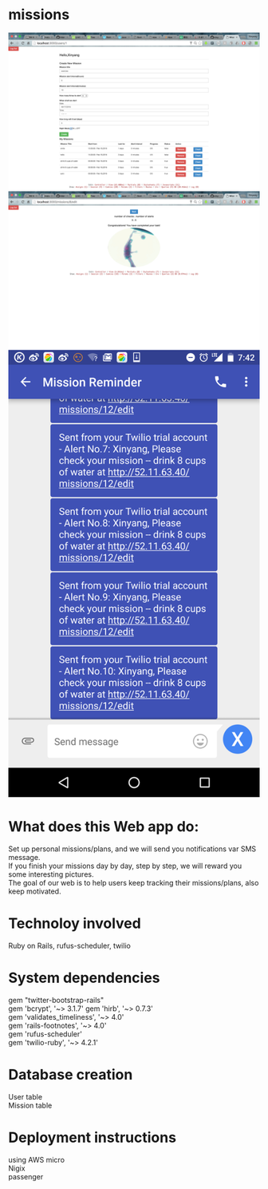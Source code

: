 # missions  
![alt tag](https://raw.githubusercontent.com/xinyzhang9/missions/master/img1.png)  
![alt tag](https://raw.githubusercontent.com/xinyzhang9/missions/master/img2.png)  
![alt tag](https://raw.githubusercontent.com/xinyzhang9/missions/master/img3.png)  
# What does this Web app do:  
Set up personal missions/plans, and we will send you notifications var SMS message.  
If you finish your missions day by day, step by step, we will reward you some interesting pictures.  
The goal of our web is to help users keep tracking their missions/plans, also keep motivated.  

# Technoloy involved  
Ruby on Rails, rufus-scheduler, twilio  
# System dependencies  
  gem "twitter-bootstrap-rails"  
  gem 'bcrypt', '~> 3.1.7' 
  gem 'hirb', '~> 0.7.3'  
  gem 'validates_timeliness', '~> 4.0'  
  gem 'rails-footnotes', '~> 4.0'  
  gem 'rufus-scheduler'  
  gem 'twilio-ruby', '~> 4.2.1'  
  
# Database creation  
  User table  
  Mission table  

# Deployment instructions  
  using AWS micro  
  Nigix  
  passenger  

